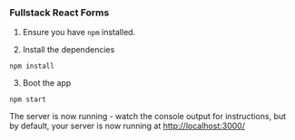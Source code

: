 ### Fullstack React Forms

1. Ensure you have `npm` installed.

2. Install the dependencies

````
npm install
````

3. Boot the app

````
npm start
````

The server is now running - watch the console output for instructions, but by default, your server is now running at [http://localhost:3000/](http://localhost:3000/)
